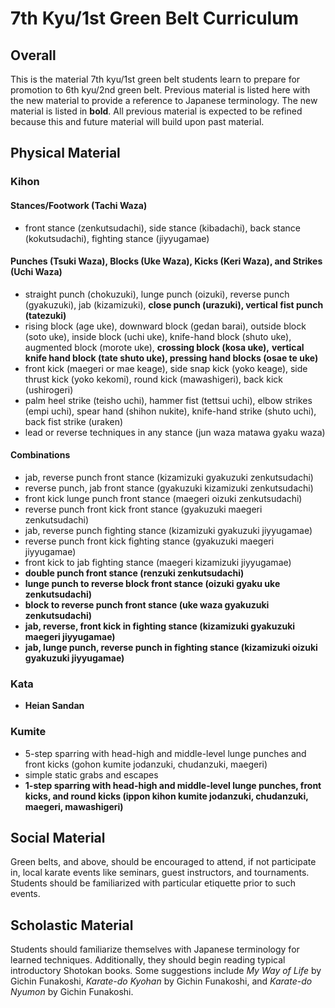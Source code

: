 # 7th Kyu/1st Green Belt Curriculum

## Overall

This is the material 7th kyu/1st green belt students learn to prepare for promotion to 6th kyu/2nd green belt.
Previous material is listed here with the new material to provide a reference to Japanese terminology. The new
material is listed in **bold**. All previous material is expected to be refined because this and future material
will build upon past material.

## Physical Material

### Kihon

#### Stances/Footwork (Tachi Waza)

* front stance (zenkutsudachi), side stance (kibadachi), back stance (kokutsudachi), fighting stance (jiyyugamae)

#### Punches (Tsuki Waza), Blocks (Uke Waza), Kicks (Keri Waza), and Strikes (Uchi Waza)

* straight punch (chokuzuki), lunge punch (oizuki), reverse punch (gyakuzuki), jab (kizamizuki),
  **close punch (urazuki), vertical fist punch (tatezuki)**
* rising block (age uke), downward block (gedan barai), outside block (soto uke), inside block (uchi uke),
  knife-hand block (shuto uke), augmented block (morote uke), **crossing block (kosa uke),**
  **vertical knife hand block (tate shuto uke), pressing hand blocks (osae te uke)**
* front kick (maegeri or mae keage), side snap kick (yoko keage), side thrust kick (yoko kekomi),
  round kick (mawashigeri), back kick (ushirogeri)
* palm heel strike (teisho uchi), hammer fist (tettsui uchi), elbow strikes (empi uchi), spear hand (shihon nukite),
  knife-hand strike (shuto uchi), back fist strike (uraken)
* lead or reverse techniques in any stance (jun waza matawa gyaku waza)

#### Combinations

* jab, reverse punch front stance (kizamizuki gyakuzuki zenkutsudachi)
* reverse punch, jab front stance (gyakuzuki kizamizuki zenkutsudachi)
* front kick lunge punch front stance (maegeri oizuki zenkutsudachi)
* reverse punch front kick front stance (gyakuzuki maegeri zenkutsudachi)
* jab, reverse punch fighting stance (kizamizuki gyakuzuki jiyyugamae)
* reverse punch front kick fighting stance (gyakuzuki maegeri jiyyugamae)
* front kick to jab fighting stance (maegeri kizamizuki jiyyugamae)
* **double punch front stance (renzuki zenkutsudachi)**
* **lunge punch to reverse block front stance (oizuki gyaku uke zenkutsudachi)**
* **block to reverse punch front stance (uke waza gyakuzuki zenkutsudachi)**
* **jab, reverse, front kick in fighting stance (kizamizuki gyakuzuki maegeri jiyyugamae)**
* **jab, lunge punch, reverse punch in fighting stance (kizamizuki oizuki gyakuzuki jiyyugamae)**

### Kata

* **Heian Sandan**

### Kumite

* 5-step sparring with head-high and middle-level lunge punches and front kicks (gohon kumite jodanzuki, chudanzuki, maegeri)
* simple static grabs and escapes
* **1-step sparring with head-high and middle-level lunge punches, front kicks, and round kicks (ippon kihon kumite jodanzuki, chudanzuki, maegeri, mawashigeri)**

## Social Material

Green belts, and above, should be encouraged to attend, if not participate in, local karate events like seminars, guest
instructors, and tournaments. Students should be familiarized with particular etiquette prior to such events.

## Scholastic Material

Students should familiarize themselves with Japanese terminology for learned techniques. Additionally, they should
begin reading typical introductory Shotokan books. Some suggestions include *My Way of Life* by Gichin Funakoshi,
*Karate-do Kyohan* by Gichin Funakoshi, and *Karate-do Nyumon* by Gichin Funakoshi.
